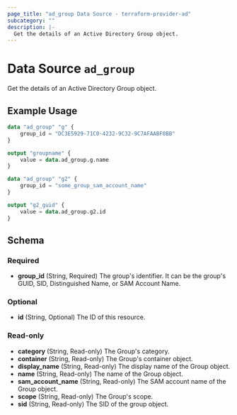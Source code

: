 ```yaml
---
page_title: "ad_group Data Source - terraform-provider-ad"
subcategory: ""
description: |-
  Get the details of an Active Directory Group object.
---
```


# Data Source `ad_group`

Get the details of an Active Directory Group object.

## Example Usage

```terraform
data "ad_group" "g" {
    group_id = "DC3E5929-71C0-4232-9C32-9C7AFAABF0BB"
}

output "groupname" {
    value = data.ad_group.g.name
}

data "ad_group" "g2" {
    group_id = "some_group_sam_account_name"
}

output "g2_guid" {
    value = data.ad_group.g2.id
}
```

## Schema

### Required

- **group_id** (String, Required) The group's identifier. It can be the group's GUID, SID, Distinguished Name, or SAM Account Name.

### Optional

- **id** (String, Optional) The ID of this resource.

### Read-only

- **category** (String, Read-only) The Group's category.
- **container** (String, Read-only) The Group's container object.
- **display_name** (String, Read-only) The display name of the Group object.
- **name** (String, Read-only) The name of the Group object.
- **sam_account_name** (String, Read-only) The SAM account name of the Group object.
- **scope** (String, Read-only) The Group's scope.
- **sid** (String, Read-only) The SID of the group object.


